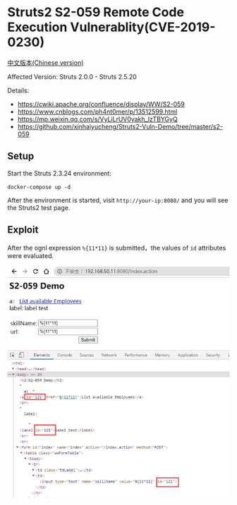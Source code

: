 # Struts2 S2-059 Remote Code Execution Vulnerablity(CVE-2019-0230)

[中文版本(Chinese version)](README.zh-cn.md)

Affected Version: Struts 2.0.0 - Struts 2.5.20

Details:

- https://cwiki.apache.org/confluence/display/WW/S2-059
- https://www.cnblogs.com/ph4nt0mer/p/13512599.html
- https://mp.weixin.qq.com/s/VyLiLrUV0yakh_lzTBYGyQ
- https://github.com/xinhaiyucheng/Struts2-Vuln-Demo/tree/master/s2-059

## Setup

Start the Struts 2.3.24 environment:

```
docker-compose up -d
```

After the environment is started, visit `http://your-ip:8080/` and you will see the Struts2 test page.

## Exploit

After the ognl expression `%{11*11}` is submitted，the values of `id` attributes were evaluated.

![1](1.jpg)